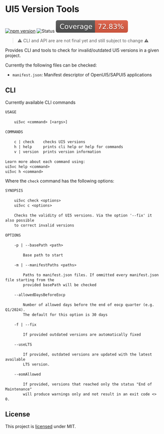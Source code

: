 # UI5 Version Tools

[![npm version](https://badge.fury.io/js/ui5-version-check.svg)](https://badge.fury.io/js/ui5-version-check)
![Status](https://img.shields.io/badge/Status-beta-orange)
[![Coverage](./badges/coverage.svg)](./badges/coverage.svg)

> ⚠️ CLI and API are are not final yet and still subject to change ⚠️

Provides CLI and tools to check for invalid/outdated UI5 versions in a given project.

Currently the following files can be checked:

- `manifest.json`: Manifest descriptor of OpenUI5/SAPUI5 applications

## CLI

Currently available CLI commands

```
USAGE

    ui5vc <command> [<args>]

COMMANDS

    c | check    checks UI5 versions
    h | help     prints cli help or help for commands
    v | version  prints version information

Learn more about each command using:
ui5vc help <command>
ui5vc h <command>
```

Where the `check` command has the following options:

```
SYNOPSIS

    ui5vc check <options>
    ui5vc c <options>

    Checks the validity of UI5 versions. Via the option '--fix' it also possible
    to correct invalid versions

OPTIONS

    -p | --basePath <path>

        Base path to start 

    -m | --manifestPaths <paths>

        Paths to manifest.json files. If ommitted every manifest.json file starting from the
        provided basePath will be checked

    --allowedDaysBeforeEocp

        Number of allowed days before the end of eocp quarter (e.g. Q1/2024).
        The default for this option is 30 days

    -f | --fix

        If provided outdated versions are automatically fixed

    --useLTS

        If provided, outdated versions are updated with the latest available
        LTS version.

    --eomAllowed

        If provided, versions that reached only the status "End of Maintenance"
        will produce warnings only and not result in an exit code <> 0.
```

## License

This project is [licensed](./LICENSE) under MIT.
